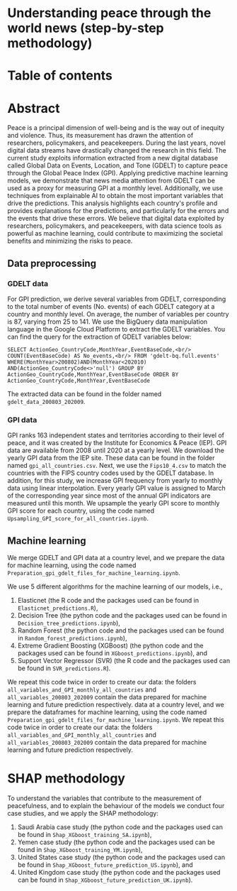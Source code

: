 # Understanding peace through the world news (step-by-step methodology)
# Table of contents
# Abstract 
Peace is a principal dimension of well-being and is the way out of inequity and violence. Thus, its measurement has drawn the attention of researchers, policymakers, and peacekeepers. During the last years, novel digital data streams have drastically changed the research in this field. The current study exploits information extracted from a new digital database called Global Data on Events, Location, and Tone (GDELT) to capture peace through the Global Peace Index (GPI). Applying predictive machine learning models, we demonstrate that news media attention from GDELT can be used as a proxy for measuring GPI at a monthly level. Additionally, we use techniques from explainable AI to obtain the most important variables that drive the predictions. 
This analysis highlights each country's profile and provides explanations for the predictions, and particularly for the errors and the events that drive these errors. We believe that digital data exploited by researchers, policymakers, and peacekeepers, with data science tools as powerful as machine learning, could contribute to maximizing the societal benefits and minimizing the risks to peace.

## Data preprocessing

### GDELT data
For GPI prediction, we derive several variables from GDELT, corresponding to the total number of events (No. events) of each GDELT category at a country and monthly level. On average, the number of variables per country is 87, varying from 25 to 141. We use the BigQuery data manipulation language in 
the Google Cloud Platform to extract the GDELT variables. You can find the query for the extraction of GDELT variables below:

`SELECT ActionGeo_CountryCode,MonthYear,EventBaseCode,<br/>
COUNT(EventBaseCode) AS No_events,<br/>
FROM 'gdelt-bq.full.events' 
WHERE(MonthYear>200802)AND(MonthYear<202010)
AND(ActionGeo_CountryCode<>'null')
GROUP BY ActionGeo_CountryCode,MonthYear,EventBaseCode
ORDER BY ActionGeo_CountryCode,MonthYear,EventBaseCode`

The extracted data can be found in the folder named `gdelt_data_200803_202009`.

### GPI data
GPI ranks 163 independent states and territories according to their level of peace, and it was created by the Institute for Economics & Peace (IEP). 
GPI data are available from 2008 until 2020 at a yearly level. We download the yearly GPI data from the IEP site. These data can be found in the folder named `gpi_all_countries.csv`. Next, we use the `Fips10_4.csv` to match the countries with the FIPS country codes used by the GDELT database. In addition, for this study, we increase GPI frequency from yearly to monthly data using linear interpolation. Every yearly GPI value is assigned to March of the corresponding year since most of the annual GPI indicators are measured until this month. We upsample the yearly GPI score to monthly GPI score for each country, 
using the code named `Upsampling_GPI_score_for_all_countries.ipynb`.

## Machine learning
We merge GDELT and GPI data at a country level, and we prepare the data for machine learning, using the code named `Preparation_gpi_gdelt_files_for_machine_learning.ipynb`. 

We use 5 different algorithms for the machine learning of our models, i.e.,
1. Elasticnet (the R code and the packages used can be found in `Elasticnet_predictions.R`),
2. Decision Tree (the python code and the packages used can be found in `Decision_tree_predictions.ipynb`),
3. Random Forest (the python code and the packages used can be found in `Random_forest_predictions.ipynb`),
4. Extreme Gradient Boosting (XGBoost) (the python code and the packages used can be found in `XGboost_predictions.ipynb`), and
5. Support Vector Regressor (SVR) (the R code and the packages used can be found in `SVR_predictions.R`).


We repeat this code twice in order to create our data: the folders `all_variables_and_GPI_monthly_all_countries` and `all_variables_200803_202009` contain
the data prepared for machine learning and future prediction respectively.
data at a country level, and we prepare the dataframes for machine learning, using the code named `Preparation_gpi_gdelt_files_for_machine_learning.ipynb`. We repeat this code twice in order to create our data: the folders `all_variables_and_GPI_monthly_all_countries` and `all_variables_200803_202009` contain
the data prepared for machine learning and future prediction respectively.  

# SHAP methodology
To understand the variables that contribute to the measurement of peacefulness, and to explain the behaviour of the models we conduct four case studies, and
we apply the SHAP methodology:
1. Saudi Arabia case study (the python code and the packages used can be found in `Shap_XGboost_training_SA.ipynb`),
2. Yemen case study (the python code and the packages used can be found in `Shap_XGboost_training_YM.ipynb`),
3. United States case study (the python code and the packages used can be found in `Shap_XGboost_future_prediction_US.ipynb`), and
4. United Kingdom case study (the python code and the packages used can be found in `Shap_XGboost_future_prediction_UK.ipynb`).
